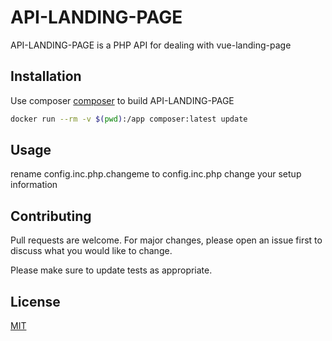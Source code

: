 # API-LANDING-PAGE

API-LANDING-PAGE is a PHP API for dealing with vue-landing-page

## Installation

Use composer [composer](https://getcomposer.org/) to build API-LANDING-PAGE

```bash
docker run --rm -v $(pwd):/app composer:latest update
```

## Usage

rename config.inc.php.changeme to config.inc.php
change your setup information

## Contributing

Pull requests are welcome. For major changes, please open an issue first to discuss what you would like to change.

Please make sure to update tests as appropriate.

## License

[MIT](https://choosealicense.com/licenses/mit/)
